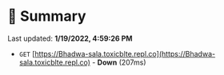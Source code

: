 # 📖 Summary
Last updated: **1/19/2022, 4:59:26 PM**

- `GET` [https://Bhadwa-sala.toxicblte.repl.co](https://Bhadwa-sala.toxicblte.repl.co) - **Down** (207ms)
